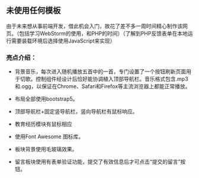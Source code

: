 ## 未使用任何模板

由于未来想从事前端开发，借此机会入门，故花了差不多一周时间精心制作该网页。（包括学习WebStorm的使用，和PHP的时间）（了解到PHP反馈表单在本地运行需要装载环境后选择使用JavaScript来实现）

### 亮点介绍：

- 背景音乐，每次进入随机播放五首中的一首，专门设置了一个按钮刷新页面用于切歌。控制组件经设计后恰好能协调植入顶部导航栏。音乐格式包含.mp3和.ogg，以保证在Chrome、Safari和Firefox等主流浏览器上都能正常播放。

- 布局全部使用bootstrap5。
- 顶部导航栏+固定竖导航栏，竖向导航栏有鼠标响应。
- 教育经历模块有鼠标相应

- 使用Font Awesome 图标库。
- 板块背景使用毛玻璃效果。
- 留言板块使用有表单验证功能，提交了有效信息后才可点击“提交的留言”按钮。
